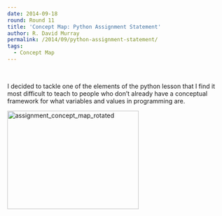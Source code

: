 ```yaml
---
date: 2014-09-18
round: Round 11
title: 'Concept Map: Python Assignment Statement'
author: R. David Murray
permalink: /2014/09/python-assignment-statement/
tags:
  - Concept Map
---
```

&nbsp;

I decided to tackle one of the elements of the python lesson that I find it most difficult to teach to people who don&#8217;t already have a conceptual framework for what variables and values in programming are.

[<img class="alignnone size-medium wp-image-8867" alt="assignment_concept_map_rotated" src="http://files.software-carpentry.org/training-course/2014/09/assignment_concept_map_rotated-300x225.jpg" width="300" height="225" />][1]

 [1]: http://files.software-carpentry.org/training-course/2014/09/assignment_concept_map_rotated.jpg
